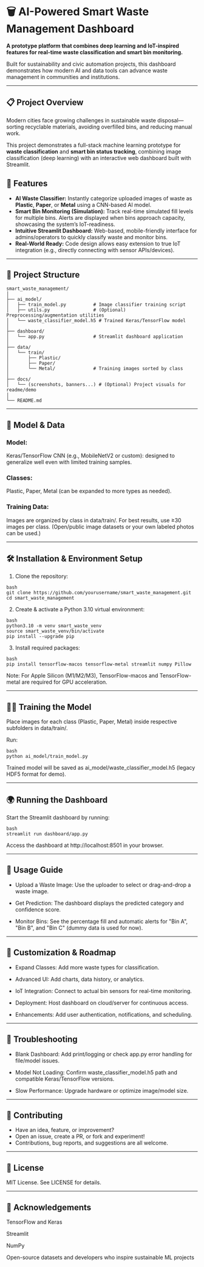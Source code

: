 # 🗑️ AI-Powered Smart Waste Management Dashboard

**A prototype platform that combines deep learning and IoT-inspired features for real-time waste classification and smart bin monitoring.**

Built for sustainability and civic automation projects, this dashboard demonstrates how modern AI and data tools can advance waste management in communities and institutions.

---

## 📋 Project Overview

Modern cities face growing challenges in sustainable waste disposal—sorting recyclable materials, avoiding overfilled bins, and reducing manual work.

This project demonstrates a full-stack machine learning prototype for **waste classification** and **smart bin status tracking**, combining image classification (deep learning) with an interactive web dashboard built with Streamlit.

## 🚀 Features

* **AI Waste Classifier:** Instantly categorize uploaded images of waste as **Plastic**, **Paper**, or **Metal** using a CNN-based AI model.
* **Smart Bin Monitoring (Simulation):** Track real-time simulated fill levels for multiple bins. Alerts are displayed when bins approach capacity, showcasing the system’s IoT-readiness.
* **Intuitive Streamlit Dashboard:** Web-based, mobile-friendly interface for admins/operators to quickly classify waste and monitor bins.
* **Real-World Ready:** Code design allows easy extension to true IoT integration (e.g., directly connecting with sensor APIs/devices).

---

## 📁 Project Structure

```text
smart_waste_management/
│
├── ai_model/
│   ├── train_model.py          # Image classifier training script
│   ├── utils.py                # (Optional) Preprocessing/augmentation utilities
│   └── waste_classifier_model.h5 # Trained Keras/TensorFlow model
│
├── dashboard/
│   └── app.py                  # Streamlit dashboard application
│
├── data/
│   └── train/
│       ├── Plastic/
│       ├── Paper/
│       └── Metal/              # Training images sorted by class
│
├── docs/
│   └── (screenshots, banners...) # (Optional) Project visuals for readme/demo
│
└── README.md
```
---

## 🧠 Model & Data

### Model:
Keras/TensorFlow CNN (e.g., MobileNetV2 or custom): designed to generalize well even with limited training samples.

### Classes:
Plastic, Paper, Metal (can be expanded to more types as needed).

### Training Data:
Images are organized by class in data/train/. For best results, use ≥30 images per class.
(Open/public image datasets or your own labeled photos can be used.)

---

## 🛠️ Installation & Environment Setup

1. Clone the repository:

```text
bash
git clone https://github.com/yourusername/smart_waste_management.git
cd smart_waste_management
```

2. Create & activate a Python 3.10 virtual environment:

```text
bash
python3.10 -m venv smart_waste_venv
source smart_waste_venv/bin/activate
pip install --upgrade pip
```

3. Install required packages:

```text
bash
pip install tensorflow-macos tensorflow-metal streamlit numpy Pillow
```

Note: For Apple Silicon (M1/M2/M3), TensorFlow-macos and TensorFlow-metal are required for GPU acceleration.

---

## 🏋️‍♂️ Training the Model
Place images for each class (Plastic, Paper, Metal) inside respective subfolders in data/train/.

Run:

```text
bash
python ai_model/train_model.py
```

Trained model will be saved as ai_model/waste_classifier_model.h5 (legacy HDF5 format for demo).

---

## 🌍 Running the Dashboard
Start the Streamlit dashboard by running:

```text
bash
streamlit run dashboard/app.py
```

Access the dashboard at http://localhost:8501 in your browser.

---

## 📖 Usage Guide

* Upload a Waste Image:
  Use the uploader to select or drag-and-drop a waste image.

* Get Prediction:
  The dashboard displays the predicted category and confidence score.

* Monitor Bins:
  See the percentage fill and automatic alerts for "Bin A", "Bin B", and "Bin C" (dummy data is used for now).

---

## 📝 Customization & Roadmap

* Expand Classes: Add more waste types for classification.

* Advanced UI: Add charts, data history, or analytics.

* IoT Integration: Connect to actual bin sensors for real-time monitoring.

* Deployment: Host dashboard on cloud/server for continuous access.

* Enhancements: Add user authentication, notifications, and scheduling.

---

## 🔧 Troubleshooting
* Blank Dashboard: Add print/logging or check app.py error handling for file/model issues.

* Model Not Loading: Confirm waste_classifier_model.h5 path and compatible Keras/TensorFlow versions.

* Slow Performance: Upgrade hardware or optimize image/model size.

---

## 🤝 Contributing
* Have an idea, feature, or improvement?
* Open an issue, create a PR, or fork and experiment!
* Contributions, bug reports, and suggestions are all welcome.

---

## 📜 License
MIT License. See LICENSE for details.

---

## 📣 Acknowledgements
TensorFlow and Keras

Streamlit

NumPy

Open-source datasets and developers who inspire sustainable ML projects
